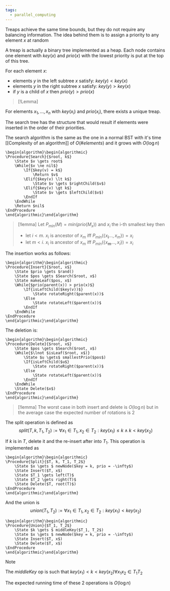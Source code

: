```yaml
---
tags:
  - parallel_computing
---
```


Treaps achieve the same time bounds, but they do not require any balancing information. The idea behind them is to assign a priority to any element $x$ at random 

A treap is actually a binary tree implemented as a heap. Each node contains one element with $key(x)$ and $prio(x)$ with the lowest priority is put at the top of this tree.

For each element $x$:
- elements $y$ in the left subtree $x$ satisfy: $key(y)<key(x)$
- elements $y$ in the right subtree $x$ satisfy: $key(y)>key(x)$
- if $y$ is a child of $x$ then $prio(y)>prio(x)$

>[!Lemma]
>
For elements $x_{1},\dots,x_{n}$ with $key(x_i)$ and $prio(x_{i})$, there exists a unique treap.

The search tree has the structure that would result if elements were inserted in the order of their priorities.

The search algorithm is the same as the one in a normal BST with it's time [[Complexity of an algorithm]] of $O(\#elements)$ and it grows with $O(\log n)$
```pseudo
\begin{algorithm}\begin{algorithmic}
\Procedure{Search}{$root, k$}
	\State $v \gets root$
	\While{$v \ne nil$}
		\If{$key(v) = k$}
			\Return $v$
		\Elif{$key(v) \lt k$}
			\State $v \gets $rightChild($v$)
		\Elif{$key(v) \gt k$}
			\State $v \gets $leftChild($v$)
		\EndIf
	\EndWhile
	\Return $nil$
\EndProcedure
\end{algorithmic}\end{algorithm}
```

>[!lemma]
>Let $P_{min}(M) = min(prio(M_{x}))$ and $x_{i}$ the i-th smallest key then
>- let $i<m$. $x_{i}$ is ancestor of $x_{m}$ iff $P_{min}(\{x_{\mathbf{i}}\dots,x_{m}\}) = x_{i}$ 
>- let $m<i$. $x_{i}$ is ancestor of $x_{m}$ iff $P_{min}(\{x_{\mathbf{m}}\dots,x_{i}\}) = x_{i}$ 

The insertion works as follows:
```pseudo
\begin{algorithm}\begin{algorithmic}
\Procedure{Insert}{$root, x$}
	\State $prio \gets $rand()
	\State $pos \gets $Search($root, x$)
	\State makeLeaf($pos, x$)
	\While{$prio(parent(x)) > prio(x)$}
		\If{isLeftChild($key(v))$}
			\State rotateRight($parent(x))$
		\Else
			\State rotateLeft($parent(x))$
		\EndIf
	\EndWhile
\EndProcedure
\end{algorithmic}\end{algorithm}
```
The deletion is:
```pseudo
\begin{algorithm}\begin{algorithmic}
\Procedure{Delete}{$root, x$}
	\State $pos \gets $Search($root, x$)
	\While{$\lnot $isLeaf($root, x$)}
		\State $u \gets$ smallestPrio($pos$)
		\If{isLeftChild($u$}
			\State rotateRight($parent(x))$
		\Else
			\State rotateLeft($parent(x))$
		\EndIf
	\EndWhile
	\State Delete($x$)
\EndProcedure
\end{algorithmic}\end{algorithm}
```
>[!lemma]
>The worst case in both insert and delete is $O(\log n)$ but in the average case the expected number of rotations is 2

The split operation is defined as 
$$
split(T, k, T_{1}, T_{2}):=\forall {x_{1}} \in {T_{1}}, x_{2}\in T_{2}: key(x_{1})\leq k \land k < key(x_{2})
$$

If $k$ is in $T$, delete it and the re-insert after into $T_{1}$. This operation is implemented as
```pseudo
\begin{algorithm}\begin{algorithmic}
\Procedure{Split}{$T, k, T_1, T_2$}
	\State $x \gets $ newNode($key = k, prio = -\infty$)
	\State Insert($T, x$)
	\State $T_1 \gets left(T)$
	\State $T_2 \gets right(T)$ 
	\State Delete($T, root(T)$)
\EndProcedure
\end{algorithmic}\end{algorithm}
```
And the union is
$$
union(T_{1}, T_{2}):=\forall {x_{1}} \in {T_{1}}, x_{2}\in T_{2}: key(x_{1}) < key(x_{2})
$$
```pseudo
\begin{algorithm}\begin{algorithmic}
\Procedure{Union}{$T_1, T_2$}
	\State $k \gets $ middleKey($T_1, T_2$)
	\State $x \gets $ newNode($key = k, prio = -\infty$)
	\State Insert($T, x$)
	\State Delete($T, x$)
\EndProcedure
\end{algorithmic}\end{algorithm}
```
>[!note]
>The $middleKey$ op is such that $key(x_{1})<k<key(x_{2}) \forall {x_{1}x_{2}} \in {T_{1}T_{2}}$

The expected running time of these 2 operations is $O(\log n)$
